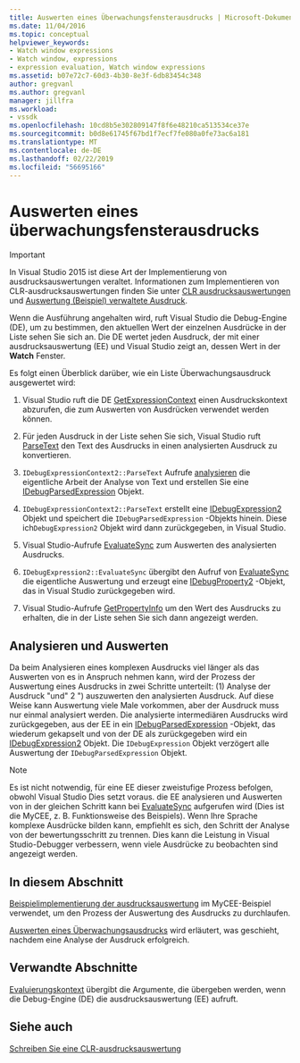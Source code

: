 ```yaml
---
title: Auswerten eines Überwachungsfensterausdrucks | Microsoft-Dokumentation
ms.date: 11/04/2016
ms.topic: conceptual
helpviewer_keywords:
- Watch window expressions
- Watch window, expressions
- expression evaluation, Watch window expressions
ms.assetid: b07e72c7-60d3-4b30-8e3f-6db83454c348
author: gregvanl
ms.author: gregvanl
manager: jillfra
ms.workload:
- vssdk
ms.openlocfilehash: 10cd8b5e302809147f8f6e48210ca513534ce37e
ms.sourcegitcommit: b0d8e61745f67bd1f7ecf7fe080a0fe73ac6a181
ms.translationtype: MT
ms.contentlocale: de-DE
ms.lasthandoff: 02/22/2019
ms.locfileid: "56695166"
---
```

# <a name="evaluate-a-watch-window-expression"></a>Auswerten eines überwachungsfensterausdrucks
> [!IMPORTANT]
>  In Visual Studio 2015 ist diese Art der Implementierung von ausdrucksauswertungen veraltet. Informationen zum Implementieren von CLR-ausdrucksauswertungen finden Sie unter [CLR ausdrucksauswertungen](https://github.com/Microsoft/ConcordExtensibilitySamples/wiki/CLR-Expression-Evaluators) und [Auswertung (Beispiel) verwaltete Ausdruck](https://github.com/Microsoft/ConcordExtensibilitySamples/wiki/Managed-Expression-Evaluator-Sample).

 Wenn die Ausführung angehalten wird, ruft Visual Studio die Debug-Engine (DE), um zu bestimmen, den aktuellen Wert der einzelnen Ausdrücke in der Liste sehen Sie sich an. Die DE wertet jeden Ausdruck, der mit einer ausdrucksauswertung (EE) und Visual Studio zeigt an, dessen Wert in der **Watch** Fenster.

 Es folgt einen Überblick darüber, wie ein Liste Überwachungsausdruck ausgewertet wird:

1.  Visual Studio ruft die DE [GetExpressionContext](../../extensibility/debugger/reference/idebugstackframe2-getexpressioncontext.md) einen Ausdruckskontext abzurufen, die zum Auswerten von Ausdrücken verwendet werden können.

2.  Für jeden Ausdruck in der Liste sehen Sie sich, Visual Studio ruft [ParseText](../../extensibility/debugger/reference/idebugexpressioncontext2-parsetext.md) den Text des Ausdrucks in einen analysierten Ausdruck zu konvertieren.

3.  `IDebugExpressionContext2::ParseText` Aufrufe [analysieren](../../extensibility/debugger/reference/idebugexpressionevaluator-parse.md) die eigentliche Arbeit der Analyse von Text und erstellen Sie eine [IDebugParsedExpression](../../extensibility/debugger/reference/idebugparsedexpression.md) Objekt.

4.  `IDebugExpressionContext2::ParseText` erstellt eine [IDebugExpression2](../../extensibility/debugger/reference/idebugexpression2.md) Objekt und speichert die `IDebugParsedExpression` -Objekts hinein. Diese ich`DebugExpression2` Objekt wird dann zurückgegeben, in Visual Studio.

5.  Visual Studio-Aufrufe [EvaluateSync](../../extensibility/debugger/reference/idebugexpression2-evaluatesync.md) zum Auswerten des analysierten Ausdrucks.

6.  `IDebugExpression2::EvaluateSync` übergibt den Aufruf von [EvaluateSync](../../extensibility/debugger/reference/idebugparsedexpression-evaluatesync.md) die eigentliche Auswertung und erzeugt eine [IDebugProperty2](../../extensibility/debugger/reference/idebugproperty2.md) -Objekt, das in Visual Studio zurückgegeben wird.

7.  Visual Studio-Aufrufe [GetPropertyInfo](../../extensibility/debugger/reference/idebugproperty2-getpropertyinfo.md) um den Wert des Ausdrucks zu erhalten, die in der Liste sehen Sie sich dann angezeigt werden.

## <a name="parse-then-evaluate"></a>Analysieren und Auswerten
 Da beim Analysieren eines komplexen Ausdrucks viel länger als das Auswerten von es in Anspruch nehmen kann, wird der Prozess der Auswertung eines Ausdrucks in zwei Schritte unterteilt: (1) Analyse der Ausdruck "und" 2 ") auszuwerten den analysierten Ausdruck. Auf diese Weise kann Auswertung viele Male vorkommen, aber der Ausdruck muss nur einmal analysiert werden. Die analysierte intermediären Ausdrucks wird zurückgegeben, aus der EE in ein [IDebugParsedExpression](../../extensibility/debugger/reference/idebugparsedexpression.md) -Objekt, das wiederum gekapselt und von der DE als zurückgegeben wird ein [IDebugExpression2](../../extensibility/debugger/reference/idebugexpression2.md) Objekt. Die `IDebugExpression` Objekt verzögert alle Auswertung der `IDebugParsedExpression` Objekt.

> [!NOTE]
>  Es ist nicht notwendig, für eine EE dieser zweistufige Prozess befolgen, obwohl Visual Studio Dies setzt voraus. die EE analysieren und Auswerten von in der gleichen Schritt kann bei [EvaluateSync](../../extensibility/debugger/reference/idebugparsedexpression-evaluatesync.md) aufgerufen wird (Dies ist die MyCEE, z. B. Funktionsweise des Beispiels). Wenn Ihre Sprache komplexe Ausdrücke bilden kann, empfiehlt es sich, den Schritt der Analyse von der bewertungsschritt zu trennen. Dies kann die Leistung in Visual Studio-Debugger verbessern, wenn viele Ausdrücke zu beobachten sind angezeigt werden.

## <a name="in-this-section"></a>In diesem Abschnitt
 [Beispielimplementierung der ausdrucksauswertung](../../extensibility/debugger/sample-implementation-of-expression-evaluation.md) im MyCEE-Beispiel verwendet, um den Prozess der Auswertung des Ausdrucks zu durchlaufen.

 [Auswerten eines Überwachungsausdrucks](../../extensibility/debugger/evaluating-a-watch-expression.md) wird erläutert, was geschieht, nachdem eine Analyse der Ausdruck erfolgreich.

## <a name="related-sections"></a>Verwandte Abschnitte
 [Evaluierungskontext](../../extensibility/debugger/evaluation-context.md) übergibt die Argumente, die übergeben werden, wenn die Debug-Engine (DE) die ausdrucksauswertung (EE) aufruft.

## <a name="see-also"></a>Siehe auch
 [Schreiben Sie eine CLR-ausdrucksauswertung](../../extensibility/debugger/writing-a-common-language-runtime-expression-evaluator.md)